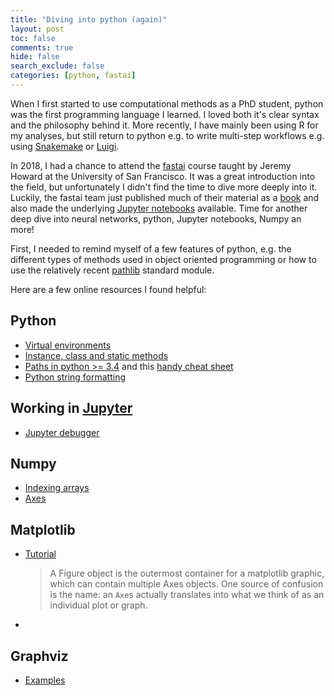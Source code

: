 ```yaml
---
title: "Diving into python (again)"
layout: post
toc: false
comments: true
hide: false
search_exclude: false
categories: [python, fastai]
---
```


When I first started to use computational methods as a PhD student, python was the first programming language I learned. I loved both it's clear syntax and the philosophy behind it. More recently, I have mainly been using R for my analyses, but still return to python e.g. to write multi-step workflows e.g. using [Snakemake](https://snakemake.github.io/) or [Luigi](https://luigi.readthedocs.io/en/stable/index.html).

In 2018, I had a chance to attend the [fastai](https://course.fast.ai/) course taught by Jeremy Howard at the University of San Francisco. It was a great introduction into the field, but unfortunately I didn't find the time to dive more deeply into it. Luckily, the fastai team just published much of their material as a [book](https://www.amazon.com/Deep-Learning-Coders-fastai-PyTorch/dp/1492045527) and also
made the underlying [Jupyter notebooks](https://github.com/fastai/fastbook) available. Time for another deep dive into neural networks, python, Jupyter notebooks, Numpy an more!

First, I needed to remind myself of a few features of python, e.g. the different types of methods used in object oriented programming or how to use the relatively recent [pathlib](https://docs.python.org/3/library/pathlib.html) standard module. 

Here are a few online resources I found helpful:

## Python

- [Virtual environments](https://realpython.com/python-virtual-environments-a-primer/)
- [Instance, class and static methods](https://realpython.com/instance-class-and-static-methods-demystified/)
- [Paths in python >= 3.4](https://realpython.com/python-pathlib/) and this [handy cheat sheet](https://github.com/chris1610/pbpython/blob/master/extras/Pathlib-Cheatsheet.pdf)
- [Python string formatting](https://realpython.com/python-string-formatting/)

## Working in [Jupyter](https://jupyter.org/)

- [Jupyter debugger](https://github.com/jupyterlab/debugger)

## Numpy

- [Indexing arrays](https://numpy.org/doc/stable/reference/arrays.indexing.html#arrays-indexing
)
- [Axes](https://aerinykim.medium.com/numpy-sum-axis-intuition-6eb94926a5d1)

## Matplotlib

- [Tutorial](https://realpython.com/python-matplotlib-guide/)
  > A Figure object is the outermost container for a matplotlib graphic, which can contain 
  multiple Axes objects. One source of confusion is the name: an `Axe`s actually 
  translates into what we think of as an individual plot or graph.
- 

## Graphviz

- [Examples](https://www.tonyballantyne.com/graphs.html)
